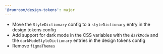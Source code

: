 ```yaml
---
'@runroom/design-tokens': major
---
```


- Move the `StyleDictionary` config to a `styleDictionary` entry in the design tokens config
- Add support for dark mode in the CSS variables with the `darkMode` and the `darkModeStyleDictionary` entries in the
  design tokens config
- Remove `figmaThemes`
